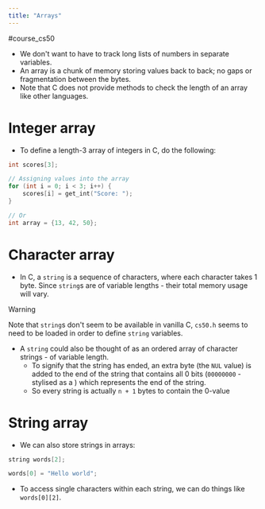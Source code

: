```yaml
---
title: "Arrays"
---
```

#course_cs50 

- We don't want to have to track long lists of numbers in separate variables.
- An array is a chunk of memory storing values back to back; no gaps or fragmentation between the bytes.
- Note that C does not provide methods to check the length of an array like other languages.

# Integer array

- To define a length-3 array of integers in C, do the following:

```C
int scores[3];

// Assigning values into the array
for (int i = 0; i < 3; i++) {
    scores[i] = get_int("Score: ");
}

// Or
int array = {13, 42, 50};
```

# Character array

- In C, a `string` is a sequence of characters, where each character takes 1 byte. Since `string`s are of variable lengths - their total memory usage will vary.

> [!warning]
> Note that `string`s don't seem to be available in vanilla C, `cs50.h` seems to need to be loaded in order to define `string` variables.

- A `string` could also be thought of as an ordered array of character strings - of variable length. 
    - To signify that the string has ended, an extra byte (the `NUL` value) is added to the end of the string that contains all 0 bits (`00000000` - stylised as a ` `) which represents the end of the string.
    - So every string is actually `n + 1` bytes to contain the 0-value

# String array

- We can also store strings in arrays:

```C
string words[2];

words[0] = "Hello world";
```

- To access single characters within each string, we can do things like `words[0][2]`.
